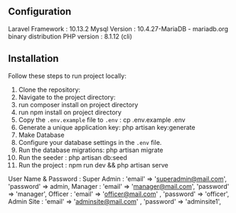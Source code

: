## Configuration
Laravel Framework : 10.13.2
Mysql Version : 10.4.27-MariaDB - mariadb.org binary distribution
PHP version : 8.1.12 (cli) 

## Installation

Follow these steps to run project locally:

1. Clone the repository: 
2. Navigate to the project directory:
3. run composer install on project directory
4. run npm install on project directory
5. Copy the `.env.example` file to `.env` : cp .env.example .env 
6. Generate a unique application key: php artisan key:generate
7. Make Database
8. Configure your database settings in the `.env` file.
9. Run the database migrations: php artisan migrate
10. Run the seeder : php artisan db:seed
11. Run the project : npm run dev && php artisan serve



User Name & Password :
    Super Admin : 'email' => 'superadmin@mail.com', 'password' => admin,
    Manager : 'email' => 'manager@mail.com', 'password' => 'manager',
    Officer : 'email' => 'officer@mail.com' , 'password' => 'officer',
    Admin Site : 'email' => 'adminsite@mail.com' , 'password' => 'adminsite1',
    
    

            
          
